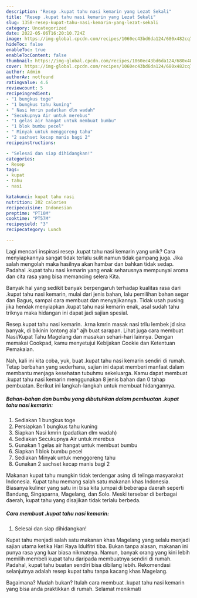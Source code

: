 ```yaml
---
description: "Resep .kupat tahu nasi kemarin yang Lezat Sekali"
title: "Resep .kupat tahu nasi kemarin yang Lezat Sekali"
slug: 1358-resep-kupat-tahu-nasi-kemarin-yang-lezat-sekali
category: Uncategorized
date: 2022-05-06T16:20:10.724Z
image: https://img-global.cpcdn.com/recipes/1060ec43bd6da124/680x482cq70/kupat-tahu-nasi-kemarin-foto-resep-utama.jpg
hideToc: false
enableToc: true
enableTocContent: false
thumbnail: https://img-global.cpcdn.com/recipes/1060ec43bd6da124/680x482cq70/kupat-tahu-nasi-kemarin-foto-resep-utama.jpg
cover: https://img-global.cpcdn.com/recipes/1060ec43bd6da124/680x482cq70/kupat-tahu-nasi-kemarin-foto-resep-utama.jpg
author: Admin
authorAv: notfound
ratingvalue: 4.6
reviewcount: 5
recipeingredient:
- "1 bungkus toge"
- "1 bungkus tahu kuning"
- " Nasi kmrin padatkan dlm wadah"
- "Secukupnya Air untuk merebus"
- "1 gelas air hangat untuk membuat bumbu"
- "1 blok bumbu pecel"
- " Minyak untuk menggoreng tahu"
- "2 sachset kecap manis bagi 2"
recipeinstructions:

- "Selesai dan siap dihidangkan!"
categories:
- Resep
tags:
- kupat
- tahu
- nasi

katakunci: kupat tahu nasi 
nutrition: 202 calories
recipecuisine: Indonesian
preptime: "PT10M"
cooktime: "PT57M"
recipeyield: "3"
recipecategory: Lunch

---
```





Lagi mencari inspirasi resep .kupat tahu nasi kemarin yang unik? Cara menyiapkannya sangat tidak terlalu sulit namun tidak gampang juga. Jika salah mengolah maka hasilnya akan hambar dan bahkan tidak sedap. Padahal .kupat tahu nasi kemarin yang enak seharusnya mempunyai aroma dan cita rasa yang bisa memancing selera Kita.





Banyak hal yang sedikit banyak berpengaruh terhadap kualitas rasa dari .kupat tahu nasi kemarin, mulai dari jenis bahan, lalu pemilihan bahan segar dan Bagus, sampai cara membuat dan menyajikannya. Tidak usah pusing jika hendak menyiapkan .kupat tahu nasi kemarin enak,      asal sudah tahu triknya maka hidangan ini dapat jadi sajian spesial.














Resep.kupat tahu nasi kemarin. .krna kmrin masak nasi trllu lembek jd sisa banyak, di bikinin lontong ala&#34; ajh buat sarapan. Lihat juga cara membuat Nasi/Kupat Tahu Magelang dan masakan sehari-hari lainnya. Dengan memakai Cookpad, kamu menyetujui Kebijakan Cookie dan Ketentuan Pemakaian.






Nah, kali ini kita coba, yuk, buat .kupat tahu nasi kemarin sendiri di rumah. Tetap berbahan yang sederhana, sajian ini dapat memberi manfaat dalam membantu menjaga kesehatan tubuhmu sekeluarga. Kamu dapat membuat .kupat tahu nasi kemarin menggunakan 8 jenis bahan dan 0 tahap pembuatan. Berikut ini langkah-langkah untuk membuat hidangannya.

<!--inarticleads1-->

##### Bahan-bahan dan bumbu yang dibutuhkan dalam pembuatan .kupat tahu nasi kemarin:

1. Sediakan 1 bungkus toge
1. Persiapkan 1 bungkus tahu kuning
1. Siapkan  Nasi kmrin (padatkan dlm wadah)
1. Sediakan Secukupnya Air untuk merebus
1. Gunakan 1 gelas air hangat untuk membuat bumbu
1. Siapkan 1 blok bumbu pecel
1. Sediakan  Minyak untuk menggoreng tahu
1. Gunakan 2 sachset kecap manis bagi 2


Makanan kupat tahu mungkin tidak terdengar asing di telinga masyarakat Indonesia. Kupat tahu memang salah satu makanan khas Indonesia. Biasanya kuliner yang satu ini bisa kita jumpai di beberapa daerah seperti Bandung, Singaparna, Magelang, dan Solo. Meski tersebar di berbagai daerah, kupat tahu yang disajikan tidak terlalu berbeda. 

<!--inarticleads2-->

##### Cara membuat .kupat tahu nasi kemarin:


1. Selesai dan siap dihidangkan!

Kupat tahu menjadi salah satu makanan khas Magelang yang selalu menjadi sajian utama ketika Hari Raya Idulfitri tiba. Bukan tanpa alasan, makanan ini punya rasa yang luar biasa nikmatnya. Namun, banyak orang yang kini lebih memilih membeli kupat tahu daripada membuatnya sendiri di rumah. Padahal, kupat tahu buatan sendiri bisa dibilang lebih. Rekomendasi selanjutnya adalah resep kupat tahu tanpa kacang khas Magelang. 

Bagaimana? Mudah bukan? Itulah cara membuat .kupat tahu nasi kemarin yang bisa anda praktikkan di rumah. Selamat menikmati
